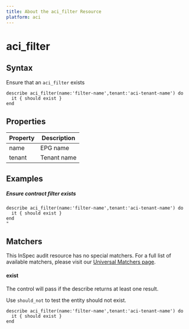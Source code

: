 ```yaml
---
title: About the aci_filter Resource
platform: aci
---
```


# aci\_filter

## Syntax

Ensure that an `aci_filter` exists

```
describe aci_filter(name:'filter-name',tenant:'aci-tenant-name') do
  it { should exist }
end
```

## Properties

|Property                         | Description|
| ---                             | --- |
| name                       | EPG name |
| tenant                       | Tenant name |


## Examples

##### Ensure contract filter exists
```
describe aci_filter(name:'filter-name',tenant:'aci-tenant-name') do
  it { should exist }
end
"
```

## Matchers

This InSpec audit resource has no special matchers. For a full list of available matchers, please visit our [Universal Matchers page](https://www.inspec.io/docs/reference/matchers/).

#### exist

The control will pass if the describe returns at least one result.

Use `should_not` to test the entity should not exist.

```
describe aci_filter(name:'filter-name',tenant:'aci-tenant-name') do
  it { should exist }
end
```

